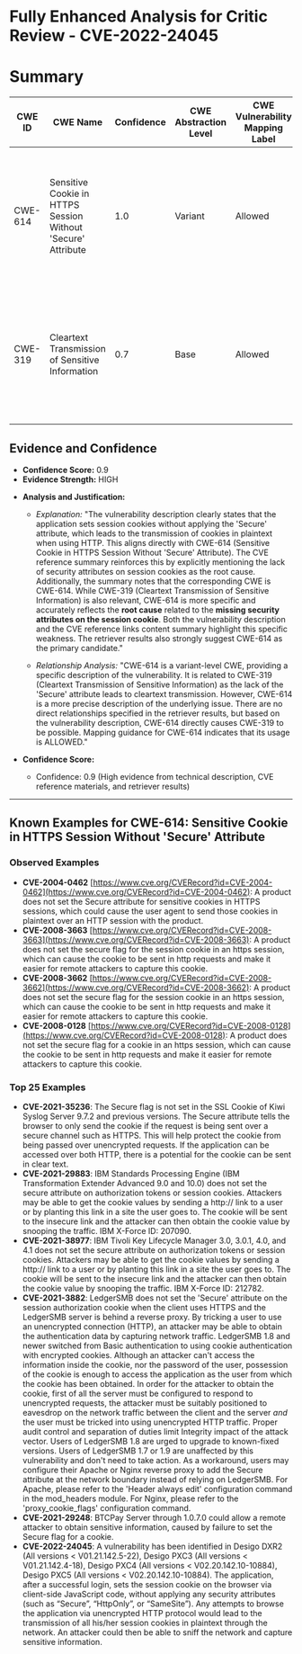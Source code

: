 # Fully Enhanced Analysis for Critic Review - CVE-2022-24045

# Summary
| CWE ID | CWE Name | Confidence | CWE Abstraction Level | CWE Vulnerability Mapping Label | CWE-Vulnerability Mapping Notes |
|---|---|---|---|---|---|
| CWE-614 | Sensitive Cookie in HTTPS Session Without 'Secure' Attribute | 1.0 | Variant | Allowed | Primary CWE. The application sets session cookies without the 'Secure' attribute, leading to potential plaintext transmission. |
| CWE-319 | Cleartext Transmission of Sensitive Information | 0.7 | Base | Allowed | Secondary CWE. Captures the general risk of transmitting sensitive information (session cookies) in cleartext over HTTP. |

## Evidence and Confidence

*   **Confidence Score:** 0.9
*   **Evidence Strength:** HIGH

- **Analysis and Justification:**  
  - *Explanation:* "The vulnerability description clearly states that the application sets session cookies without applying the 'Secure' attribute, which leads to the transmission of cookies in plaintext when using HTTP. This aligns directly with CWE-614 (Sensitive Cookie in HTTPS Session Without 'Secure' Attribute). The CVE reference summary reinforces this by explicitly mentioning the lack of security attributes on session cookies as the root cause. Additionally, the summary notes that the corresponding CWE is CWE-614. While CWE-319 (Cleartext Transmission of Sensitive Information) is also relevant, CWE-614 is more specific and accurately reflects the **root cause** related to the **missing security attributes on the session cookie**. Both the vulnerability description and the CVE reference links content summary highlight this specific weakness. The retriever results also strongly suggest CWE-614 as the primary candidate."
  
  - *Relationship Analysis:* "CWE-614 is a variant-level CWE, providing a specific description of the vulnerability. It is related to CWE-319 (Cleartext Transmission of Sensitive Information) as the lack of the 'Secure' attribute leads to cleartext transmission. However, CWE-614 is a more precise description of the underlying issue. There are no direct relationships specified in the retriever results, but based on the vulnerability description, CWE-614 directly causes CWE-319 to be possible. Mapping guidance for CWE-614 indicates that its usage is ALLOWED."

- **Confidence Score:**  
  - Confidence: 0.9 (High evidence from technical description, CVE reference materials, and retriever results)

---



## Known Examples for CWE-614: Sensitive Cookie in HTTPS Session Without 'Secure' Attribute
### Observed Examples
- **CVE-2004-0462** [https://www.cve.org/CVERecord?id=CVE-2004-0462](https://www.cve.org/CVERecord?id=CVE-2004-0462): A product does not set the Secure attribute for sensitive cookies in HTTPS sessions, which could cause the user agent to send those cookies in plaintext over an HTTP session with the product.
- **CVE-2008-3663** [https://www.cve.org/CVERecord?id=CVE-2008-3663](https://www.cve.org/CVERecord?id=CVE-2008-3663): A product does not set the secure flag for the session cookie in an https session, which can cause the cookie to be sent in http requests and make it easier for remote attackers to capture this cookie.
- **CVE-2008-3662** [https://www.cve.org/CVERecord?id=CVE-2008-3662](https://www.cve.org/CVERecord?id=CVE-2008-3662): A product does not set the secure flag for the session cookie in an https session, which can cause the cookie to be sent in http requests and make it easier for remote attackers to capture this cookie.
- **CVE-2008-0128** [https://www.cve.org/CVERecord?id=CVE-2008-0128](https://www.cve.org/CVERecord?id=CVE-2008-0128): A product does not set the secure flag for a cookie in an https session, which can cause the cookie to be sent in http requests and make it easier for remote attackers to capture this cookie.
### Top 25 Examples
- **CVE-2021-35236**: The Secure flag is not set in the SSL Cookie of Kiwi Syslog Server 9.7.2 and previous versions. The Secure attribute tells the browser to only send the cookie if the request is being sent over a secure channel such as HTTPS. This will help protect the cookie from being passed over unencrypted requests. If the application can be accessed over both HTTP, there is a potential for the cookie can be sent in clear text.
- **CVE-2021-29883**: IBM Standards Processing Engine (IBM Transformation Extender Advanced 9.0 and 10.0) does not set the secure attribute on authorization tokens or session cookies. Attackers may be able to get the cookie values by sending a http:// link to a user or by planting this link in a site the user goes to. The cookie will be sent to the insecure link and the attacker can then obtain the cookie value by snooping the traffic. IBM X-Force ID: 207090.
- **CVE-2021-38977**: IBM Tivoli Key Lifecycle Manager 3.0, 3.0.1, 4.0, and 4.1 does not set the secure attribute on authorization tokens or session cookies. Attackers may be able to get the cookie values by sending a http:// link to a user or by planting this link in a site the user goes to. The cookie will be sent to the insecure link and the attacker can then obtain the cookie value by snooping the traffic. IBM X-Force ID: 212782.
- **CVE-2021-3882**: LedgerSMB does not set the 'Secure' attribute on the session authorization cookie when the client uses HTTPS and the LedgerSMB server is behind a reverse proxy. By tricking a user to use an unencrypted connection (HTTP), an attacker may be able to obtain the authentication data by capturing network traffic. LedgerSMB 1.8 and newer switched from Basic authentication to using cookie authentication with encrypted cookies. Although an attacker can't access the information inside the cookie, nor the password of the user, possession of the cookie is enough to access the application as the user from which the cookie has been obtained. In order for the attacker to obtain the cookie, first of all the server must be configured to respond to unencrypted requests, the attacker must be suitably positioned to eavesdrop on the network traffic between the client and the server *and* the user must be tricked into using unencrypted HTTP traffic. Proper audit control and separation of duties limit Integrity impact of the attack vector. Users of LedgerSMB 1.8 are urged to upgrade to known-fixed versions. Users of LedgerSMB 1.7 or 1.9 are unaffected by this vulnerability and don't need to take action. As a workaround, users may configure their Apache or Nginx reverse proxy to add the Secure attribute at the network boundary instead of relying on LedgerSMB. For Apache, please refer to the 'Header always edit' configuration command in the mod_headers module. For Nginx, please refer to the 'proxy_cookie_flags' configuration command.
- **CVE-2021-29248**: BTCPay Server through 1.0.7.0 could allow a remote attacker to obtain sensitive information, caused by failure to set the Secure flag for a cookie.
- **CVE-2022-24045**: A vulnerability has been identified in Desigo DXR2 (All versions < V01.21.142.5-22), Desigo PXC3 (All versions < V01.21.142.4-18), Desigo PXC4 (All versions < V02.20.142.10-10884), Desigo PXC5 (All versions < V02.20.142.10-10884). The application, after a successful login, sets the session cookie on the browser via client-side JavaScript code, without applying any security attributes (such as “Secure”, “HttpOnly”, or “SameSite”). Any attempts to browse the application via unencrypted HTTP protocol would lead to the transmission of all his/her session cookies in plaintext through the network. An attacker could then be able to sniff the network and capture sensitive information.
